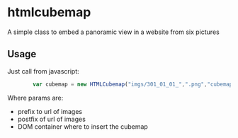 # htmlcubemap
A simple class to embed a panoramic view in a website from six pictures

## Usage

Just call from javascript:
```js
		var cubemap = new HTMLCubemap("imgs/301_01_01_",".png","cubemap", {low_post_url: "_tn.png", width: 512,height: 512});
```

Where params are:
- prefix to url of images
- postfix of url of images
- DOM container where to insert the cubemap


